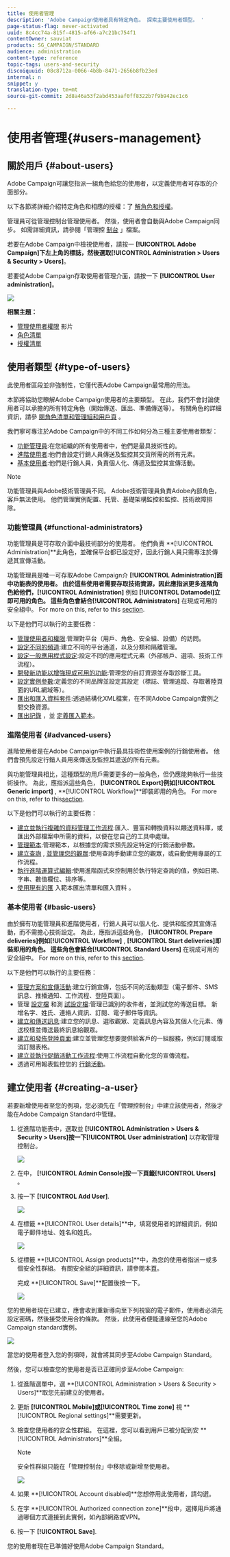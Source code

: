 ```yaml
---
title: 使用者管理
description: 'Adobe Campaign使用者具有特定角色。 探索主要使用者類型。 '
page-status-flag: never-activated
uuid: 8c4cc74a-815f-4815-af66-a7c21bc754f1
contentOwner: sauviat
products: SG_CAMPAIGN/STANDARD
audience: administration
content-type: reference
topic-tags: users-and-security
discoiquuid: 08c8712a-0066-4b8b-8471-2656b8fb23ed
internal: n
snippet: y
translation-type: tm+mt
source-git-commit: 2d8a46a53f2abd453aaf0ff8322b7f9b942ec1c6

---
```



# 使用者管理{#users-management}

## 關於用戶 {#about-users}

Adobe Campaign可讓您指派一組角色給您的使用者，以定義使用者可存取的介面部分。

以下各節將詳細介紹特定角色和相應的授權：了 [解角色](../../administration/using/list-of-roles.md)[和授權](https://docs.campaign.adobe.com/doc/standard/en/Technotes/AdobeCampaign-ACSRights.pdf)。

管理員可從管理控制台管理使用者。 然後，使用者會自動與Adobe Campaign同步。 如需詳細資訊，請參閱「管理控 [制台](https://helpx.adobe.com/enterprise/using/users.html) 」檔案。

若要在Adobe Campaign中檢視使用者，請按一 **[!UICONTROL Adobe Campaign]**下左上角的標誌，然後選取**[!UICONTROL Administration > Users & Security > Users]**。

若要從Adobe Campaign存取使用者管理介面，請按一下 **[!UICONTROL User administration]**。

![](assets/user_management_5.png)

**相關主題：**

* [管理使用者權限](https://docs.adobe.com/content/help/en/campaign-learn/campaign-standard-tutorials/getting-started/access-management.html) 影片
* [角色清單](../../administration/using/list-of-roles.md)
* [授權清單](https://docs.campaign.adobe.com/doc/standard/en/Technotes/AdobeCampaign-ACSRights.pdf)

## 使用者類型 {#type-of-users}

此使用者區段並非強制性，它僅代表Adobe Campaign最常用的用法。

本節將協助您瞭解Adobe Campaign使用者的主要類型。 在此，我們不會討論使用者可以承擔的所有特定角色（開始傳送、匯出、準備傳送等）。 有關角色的詳細資訊，請參 [閱角色清單](../../administration/using/list-of-roles.md)[和管理組和用戶頁](../../administration/using/managing-groups-and-users.md) 。

我們寧可專注於Adobe Campaign中的不同工作如何分為三種主要使用者類型：

* [功能管理員](#functional-administrators):在您組織的所有使用者中，他們是最具技術性的。
* [進階使用者](#advanced-users):他們會設定行銷人員傳送及監控其交貨所需的所有元素。
* [基本使用者](#basic-users):他們是行銷人員，負責個人化、傳遞及監控其宣傳活動。

>[!NOTE]
>
>功能管理員與Adobe技術管理員不同。 Adobe技術管理員負責Adobe內部角色，客戶無法使用。 他們管理實例配置、托管、基礎架構監控和監控、技術故障排除。

### 功能管理員 {#functional-administrators}

功能管理員是可存取介面中最技術部分的使用者。 他們負責 **[!UICONTROL Administration]**此角色，並確保平台都已設定好，因此行銷人員只需專注於傳遞其宣傳活動。

功能管理員是唯一可存取Adobe Campaign介 **[!UICONTROL Administration]**面中功能表的使用者。 由於這些使用者需要存取技術資源，因此應指派更多進階角色給他們，**[!UICONTROL Administration]** 例如 **[!UICONTROL Datamodel]**立即可用的角色。 這些角色會結合**[!UICONTROL Administrators]** 在現成可用的安全組中。 For more on this, refer to this [section](../../administration/using/list-of-roles.md).

以下是他們可以執行的主要任務：

* [管理使用者和權限](../../administration/using/about-access-management.md):管理對平台（用戶、角色、安全組、設備）的訪問。
* [設定不同的頻道](../../administration/using/about-channel-configuration.md):建立不同的平台通道，以及分類和隔離管理。
* [設定一般應用程式設定](../../administration/using/external-accounts.md):設定不同的應用程式元素（外部帳戶、選項、技術工作流程）。
* [開發新功能以增強現成可用的功能](../../developing/using/data-model-concepts.md):管理您的自訂資源並存取診斷工具。
* [設定實例參數](../../administration/using/branding.md):定義您的不同品牌並設定其設定（標誌、管理追蹤、存取著陸頁面的URL網域等）。
* [匯出和匯入資料套件](../../automating/using/managing-packages.md):透過結構化XML檔案，在不同Adobe Campaign實例之間交換資源。
* [匯出記錄](../../automating/using/exporting-logs.md) ，並 [定義匯入範本](../../automating/using/defining-import-templates.md)。

### 進階使用者 {#advanced-users}

進階使用者是在Adobe Campaign中執行最具技術性使用案例的行銷使用者。 他們會預先設定行銷人員用來傳送及監控其遞送的所有元素。

與功能管理員相比，這種類型的用戶需要更多的一般角色，但仍應能夠執行一些技術操作。 為此，應指派這些角色， **[!UICONTROL Export]**例如**[!UICONTROL Generic import]** , **[!UICONTROL Workflow]**即裝即用的角色。 For more on this, refer to this[section](../../administration/using/list-of-roles.md).

以下是他們可以執行的主要任務：

* [建立並執行複雜的資料管理工作流程](../../automating/using/about-data-management-activities.md):匯入、豐富和轉換資料以餵送資料庫，或匯出外部檔案中所需的資料，以便在您自己的工具中處理。
* [管理範本](../../start/using/marketing-activity-templates.md):管理範本，以根據您的需求預先設定特定的行銷活動參數。
* [建立查詢](../../automating/using/editing-queries.md#about-query-editor) , [並管理您的觀眾](../../audiences/using/about-audiences.md):使用查詢手動建立您的觀眾，或自動使用專屬的工作流程。
* [執行進階運算式編輯](../../automating/using/editing-queries.md#about-query-editor):使用進階函式來控制用於執行特定查詢的值，例如日期、字串、數值欄位、排序等。
* [使用現有的匯](../../automating/using/exporting-lists.md) 入範本匯出清單和匯入資料 [](../../automating/using/importing-data-with-import-templates.md)。

### 基本使用者 {#basic-users}

由於擁有功能管理員和進階使用者，行銷人員可以個人化、提供和監控其宣傳活動，而不需擔心技術設定。 為此，應指派這些角色， **[!UICONTROL Prepare deliveries]**例如**[!UICONTROL Workflow]** , **[!UICONTROL Start deliveries]**即裝即用的角色。 這些角色會結合**[!UICONTROL Standard Users]** 在現成可用的安全組中。 For more on this, refer to this [section](../../administration/using/list-of-roles.md).

以下是他們可以執行的主要任務：

* [管理方案和宣傳活動](../../start/using/programs-and-campaigns.md):建立行銷宣傳，包括不同的活動類型（電子郵件、SMS訊息、推播通知、工作流程、登陸頁面）。
* 管理 [設定檔](../../audiences/using/about-profiles.md) 和測 [試設定檔](../../sending/using/managing-test-profiles-and-sending-proofs.md):管理已識別的收件者，並測試您的傳送目標。 新增名字、姓氏、連絡人資訊、訂閱、電子郵件等資訊。
* [建立和傳送訊息](../../sending/using/confirming-the-send.md):建立您的訊息、選取觀眾、定義訊息內容及其個人化元素、傳送校樣並傳送最終訊息給觀眾。
* [建立和發佈登陸頁面](../../channels/using/getting-started-with-landing-pages.md):建立並管理您想要提供給客戶的一組服務，例如訂閱或取消訂閱表格。
* [建立並執行促銷活動工作流程](../../automating/using/building-a-workflow.md):使用工作流程自動化您的宣傳流程。
* 透過可用報表監控您的 [行銷活動](../../reporting/using/defining-the-report-period.md)。

## 建立使用者 {#creating-a-user}

若要新增使用者至您的例項，您必須先在「管理控制台」中建立該使用者，然後才能在Adobe Campaign Standard中管理。

1. 從進階功能表中，選取並 **[!UICONTROL Administration > Users & Security > Users]**按一下**[!UICONTROL User administration]** 以存取管理控制台。

   ![](assets/user_management_5.png)

1. 在中， **[!UICONTROL Admin Console]**按一下頁籤**[!UICONTROL Users]** 。

1. 按一下 **[!UICONTROL Add User]**.

   ![](assets/create_user_2.png)

1. 在標籤 **[!UICONTROL User details]**中，填寫使用者的詳細資訊，例如電子郵件地址、姓名和姓氏。

   ![](assets/create_user_3.png)

1. 從標籤 **[!UICONTROL Assign products]**中，為您的使用者指派一或多個安全性群組。 有關安全組的詳細資訊，請參閱本[頁](../../administration/using/managing-groups-and-users.md)。

   完成 **[!UICONTROL Save]**配置後按一下。

   ![](assets/create_user_4.png)

您的使用者現在已建立，應會收到重新導向至下列視窗的電子郵件，使用者必須先設定密碼，然後接受使用合約條款。 然後，此使用者便能連線至您的Adobe Campaign standard實例。

![](assets/create_user_5.png)

當您的使用者登入您的例項時，就會將其同步至Adobe Campaign Standard。

然後，您可以檢查您的使用者是否已正確同步至Adobe Campaign:

1. 從進階選單中，選 **[!UICONTROL Administration > Users & Security > Users]**取您先前建立的使用者。

1. 更新 **[!UICONTROL Mobile]**或**[!UICONTROL Time zone]** 視 **[!UICONTROL Regional settings]**需要更新。

1. 檢查您使用者的安全性群組。 在這裡，您可以看到用戶已被分配到安 **[!UICONTROL Administrators]**全組。

   >[!Note]
   >
   >安全性群組只能在「管理控制台」中移除或新增至使用者。

   ![](assets/create_user_6.png)

1. 如果 **[!UICONTROL Account disabled]**您想停用此使用者，請勾選。

1. 在字 **[!UICONTROL Authorized connection zone]**段中，選擇用戶將通過哪個方式連接到此實例，如內部網路或VPN。

1. 按一下 **[!UICONTROL Save]**.

您的使用者現在已準備好使用Adobe Campaign Standard。
